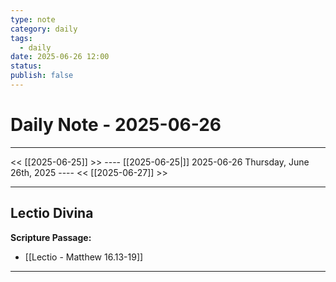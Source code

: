 ```yaml
---
type: note
category: daily
tags:
  - daily
date: 2025-06-26 12:00
status: 
publish: false
---
```

# Daily Note - 2025-06-26
---
<< [[2025-06-25]] >>   ---- [[2025-06-25|]] 2025-06-26 Thursday, June 26th, 2025 ----     <<  [[2025-06-27]] >>

----
## Lectio Divina

**Scripture Passage:**  
- [[Lectio - Matthew 16.13-19]]

---
